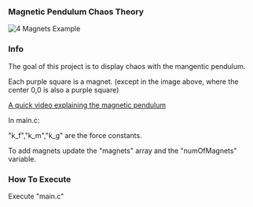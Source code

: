 ### Magnetic Pendulum Chaos Theory

![4 Magnets Example]("https://raw.githubusercontent.com/pascalbakker/Magnetic_Pendulum/refs/heads/master/Examples/4Magnets.png")

### Info
The goal of this project is to display chaos with the mangentic pendulum. 

Each purple square is a magnet. (except in the image above, where the center 0,0 is also a purple square)

[A quick video explaining the magnetic pendulum](https://www.youtube.com/watch?v=Qe5Enm96MFQ&t=7s)

In main.c:

"k_f","k_m","k_g" are the force constants. 

To add magnets update the "magnets" array and the "numOfMagnets" variable.


### How To Execute
Execute "main.c"

